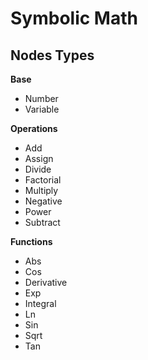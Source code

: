 # Symbolic Math

## Nodes Types

**Base**

- Number
- Variable

**Operations**

- Add
- Assign
- Divide
- Factorial
- Multiply
- Negative
- Power
- Subtract

**Functions**

- Abs
- Cos
- Derivative
- Exp
- Integral
- Ln
- Sin
- Sqrt
- Tan